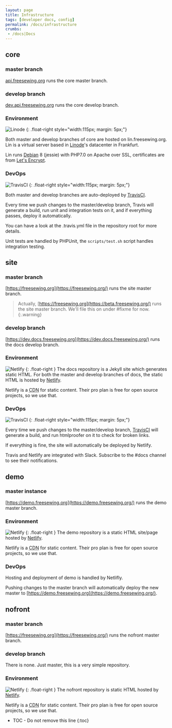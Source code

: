 ```yaml
---
layout: page
title: Infrastructure
tags: [developer docs, config]
permalink: /docs/infrastructure
crumbs:
 - /docs|Docs
---
```

## core

### master branch

[api.freesewing.org](https://api.freesewing.org/) runs the core master branch.

### develop branch

[dev.api.freesewing.org](https://dev.api.freesewing.org) runs the core develop branch.

### Environment
![Linode](https://www.linode.com/media/images/logos/standard/light/linode-logo_standard_light_small.png)
{: .float-right style="width:115px; margin: 5px;"}

Both master and develop branches of core are hosted on lin.freesewing.org.
Lin is a virtual server based in [Linode](https://www.linode.com/")'s datacenter in Frankfurt.

Lin runs [Debian](https://debian.org) 8 (jessie) with PHP7.0 on Apache over SSL, 
certificates are from [Let's Encrypt](https://letsencrypt.org/).

### DevOps
![TravisCI](https://cdn.travis-ci.com/images/logos/Tessa-2-4913e90413586105249b4f55ca622ec8.png)
{: .float-right style="width:115px; margin: 5px;"}

Both master and develop branches are auto-deployed by [TravisCI](https://travis-ci.org/freesewing). 

Every time we push changes to the master/develop branch, Travis will generate a build,
run unit and integration tests on it, and if everything passes, deploy it automatically.

You can have a look at the .travis.yml file in the repository root for more details.

Unit tests are handled by PHPUnit, the `scripts/test.sh` script handles integration testing.

## site

### master branch

[https://freesewing.org](https://freesewing.org/) runs the site master branch.

> Actually, [https://freesewing.org](https://beta.freesewing.org/) runs the site master branch.
> We'll file this on under #fixme for now.
{:.warning}

### develop branch

[https://dev.docs.freesewing.org](https://dev.docs.freesewing.org/) runs the docs develop branch.

### Environment

![Netlify](https://www.netlify.com/img/global/badges/netlify-color-bg.svg)
{: .float-right }
The docs repository is a Jekyll site which generates static HTML.
For both the master and develop branches of docs, the static HTML is hosted by 
[Netlify](https://www.netlify.com/).

Netlify is a <abbr title="Content Delivery Network">CDN</abbr> for static content.
Their pro plan is free for open source projects, so we use that.

### DevOps

![TravisCI](https://cdn.travis-ci.com/images/logos/Tessa-2-4913e90413586105249b4f55ca622ec8.png)
{: .float-right style="width:115px; margin: 5px;"}

Every time we push changes to the master/develop branch, [TravisCI](https://travis-ci.org/freesewing) 
will generate a build, and run htmlproofer on it to check for broken links.

If everything is fine, the site will automatically be deployed by Netlify.

Travis and Netlify are integrated with Slack. Subscribe to the #docs channel to see their notifications.

## demo

### master instance

[https://demo.freesewing.org](https://demo.freesewing.org/) runs the demo master branch.

### Environment

![Netlify](https://www.netlify.com/img/global/badges/netlify-color-bg.svg)
{: .float-right }
The demo repository is a static HTML site/page hosted by [Netlify](https://www.netlify.com/).

Netlify is a <abbr title="Content Delivery Network">CDN</abbr> for static content.
Their pro plan is free for open source projects, so we use that.

### DevOps

Hosting and deployment of demo is handled by Netlifly.

Pushing changes to the master branch will automatically deploy the 
new master to [https://demo.freesewing.org](https://demo.freesewing.org/).

## nofront

### master branch

[https://freesewing.org](https://freesewing.org/) runs the nofront master branch.

### develop branch

There is none. Just master, this is a very simple repository.

### Environment

![Netlify](https://www.netlify.com/img/global/badges/netlify-color-bg.svg)
{: .float-right }
The nofront repository is static HTML hosted by 
[Netlify](https://www.netlify.com/).

Netlify is a <abbr title="Content Delivery Network">CDN</abbr> for static content.
Their pro plan is free for open source projects, so we use that.

* TOC - Do not remove this line
{:toc}

